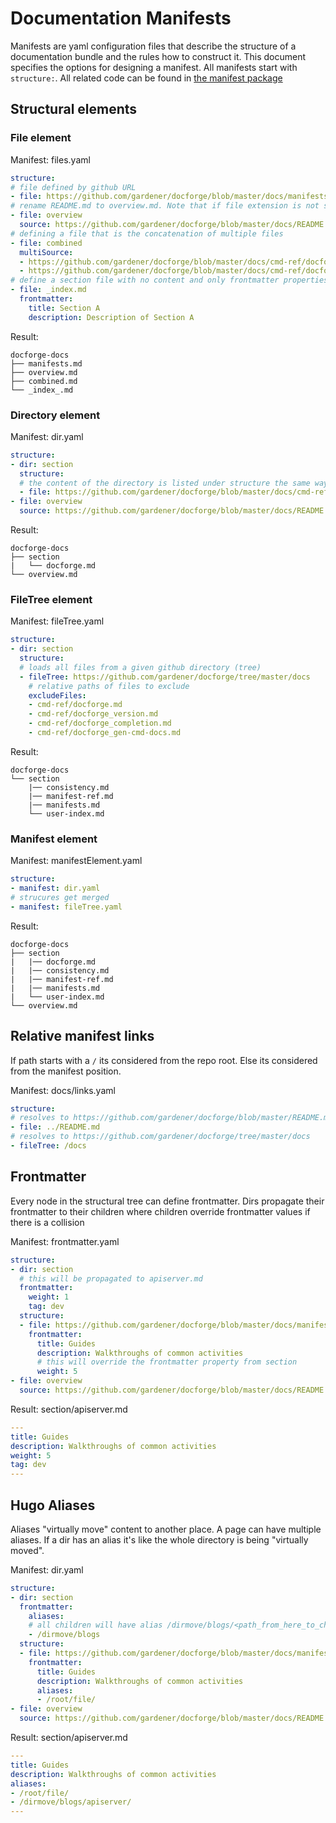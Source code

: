 # Documentation Manifests

Manifests are yaml configuration files that describe the structure of a documentation bundle and the rules how to construct it. This document specifies the options for designing a manifest. All manifests start with `structure:`. All related code can be found in [the manifest package](../pkg/manifest)

## Structural elements

### File element

Manifest: files.yaml
```yaml
structure:
# file defined by github URL
- file: https://github.com/gardener/docforge/blob/master/docs/manifests.md
# rename README.md to overview.md. Note that if file extension is not specified it is assumed to be .md
- file: overview
  source: https://github.com/gardener/docforge/blob/master/docs/README.md
# defining a file that is the concatenation of multiple files
- file: combined
  multiSource:
  - https://github.com/gardener/docforge/blob/master/docs/cmd-ref/docforge.md
  - https://github.com/gardener/docforge/blob/master/docs/cmd-ref/docforge_version.md
# define a section file with no content and only frontmatter properties
- file: _index.md
  frontmatter:
    title: Section A
    description: Description of Section A

```
Result:
```
docforge-docs
├── manifests.md
├── overview.md
├── combined.md
└── _index_.md
```


### Directory element

Manifest: dir.yaml
```yaml
structure:
- dir: section
  structure:
  # the content of the directory is listed under structure the same way as the manifest
  - file: https://github.com/gardener/docforge/blob/master/docs/cmd-ref/docforge.md
- file: overview
  source: https://github.com/gardener/docforge/blob/master/docs/README.md
```
Result:
```
docforge-docs
├── section
|   └── docforge.md
└── overview.md
```

### FileTree element
Manifest: fileTree.yaml
```yaml
structure:
- dir: section
  structure:
  # loads all files from a given github directory (tree)
  - fileTree: https://github.com/gardener/docforge/tree/master/docs
    # relative paths of files to exclude
    excludeFiles:
    - cmd-ref/docforge.md
    - cmd-ref/docforge_version.md
    - cmd-ref/docforge_completion.md
    - cmd-ref/docforge_gen-cmd-docs.md
```
Result:
```
docforge-docs
└── section
    |── consistency.md
    |── manifest-ref.md
    |── manifests.md
    └── user-index.md
```

### Manifest element
Manifest: manifestElement.yaml
```yaml
structure:
- manifest: dir.yaml
# strucures get merged
- manifest: fileTree.yaml
```
Result:
```
docforge-docs
├── section
|   |── docforge.md
|   |── consistency.md
|   |── manifest-ref.md
|   |── manifests.md
|   └── user-index.md
└── overview.md
```

## Relative manifest links

If path starts with a `/` its considered from the repo root. Else its considered from the manifest position.

Manifest: docs/links.yaml

```yaml
structure:
# resolves to https://github.com/gardener/docforge/blob/master/README.md
- file: ../README.md
# resolves to https://github.com/gardener/docforge/tree/master/docs
- fileTree: /docs
```
## Frontmatter

Every node in the structural tree can define frontmatter. Dirs propagate their frontmatter to their children where children override frontmatter values if there is a collision

Manifest: frontmatter.yaml
```yaml
structure:
- dir: section
  # this will be propagated to apiserver.md 
  frontmatter:
    weight: 1
    tag: dev
  structure:
  - file: https://github.com/gardener/docforge/blob/master/docs/manifests.md
    frontmatter:
      title: Guides
      description: Walkthroughs of common activities
      # this will override the frontmatter property from section
      weight: 5
- file: overview
  source: https://github.com/gardener/docforge/blob/master/docs/README.md
```
Result: section/apiserver.md
``` yaml
---
title: Guides
description: Walkthroughs of common activities
weight: 5
tag: dev
---
```

## Hugo Aliases

Aliases "virtually move" content to another place. A page can have multiple aliases. If a dir has an alias it's like the whole directory is being "virtually moved".

Manifest: dir.yaml
```yaml
structure:
- dir: section
  frontmatter:
    aliases:
    # all children will have alias /dirmove/blogs/<path_from_here_to_child>
    - /dirmove/blogs
  structure:
  - file: https://github.com/gardener/docforge/blob/master/docs/manifests.md
    frontmatter:
      title: Guides
      description: Walkthroughs of common activities
      aliases:
      - /root/file/
- file: overview
  source: https://github.com/gardener/docforge/blob/master/docs/README.md
```
Result: section/apiserver.md
``` yaml
---
title: Guides
description: Walkthroughs of common activities
aliases:
- /root/file/
- /dirmove/blogs/apiserver/
---
```